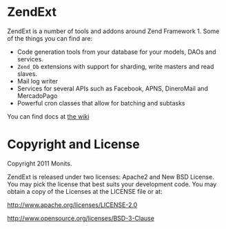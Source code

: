 # ZendExt

ZendExt is a number of tools and addons around Zend Framework 1. Some of the things you can find are:
 - Code generation tools from your database for your models, DAOs and services.
 - `Zend_Db` extensions with support for sharding, write masters and read slaves.
 - Mail log writer
 - Services for several APIs such as Facebook, APNS, DineroMail and MercadoPago
 - Powerful cron classes that allow for batching and subtasks 

You can find docs at [the wiki](https://github.com/Monits/ZendExt/wiki/_pages)

# Copyright and License

Copyright 2011 Monits.

ZendExt is released under two licenses: Apache2 and New BSD License. You may pick the license that best suits your development code. You may obtain a copy of the Licenses at the LICENSE file or at:

http://www.apache.org/licenses/LICENSE-2.0

http://www.opensource.org/licenses/BSD-3-Clause
